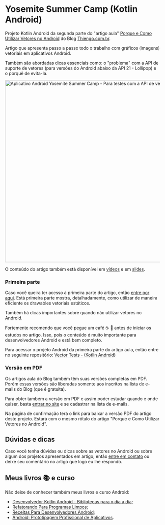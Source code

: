 # Yosemite Summer Camp (Kotlin Android)

Projeto Kotlin Android da segunda parte do "artigo aula" [Porque e Como Utilizar Vetores no Android](https://www.thiengo.com.br/porque-e-como-utilizar-vetores-no-android#projeto-android) do Blog [Thiengo.com.br](https://www.thiengo.com.br).

Artigo que apresenta passo a passo todo o trabalho com gráficos (imagens) vetoriais em aplicativos Android.

Também são abordadas dicas essenciais como: o "problema" com a API de suporte de vetores (para versões do Android abaixo da API 21 - Lollipop) e o porquê de evita-la.

<img src="https://www.thiengo.com.br/img/post/normal/lllpfgu2d49n6p37uh386ls8s4a2504c0e651daed1194c672762226c7a.jpg" height="590" alt="Aplicativo Android Yosemite Summer Camp - Para testes com a API de vetores">

O conteúdo do artigo também está disponível em [vídeos](https://www.thiengo.com.br/porque-e-como-utilizar-vetores-no-android#videos) e em [slides](https://www.thiengo.com.br/porque-e-como-utilizar-vetores-no-android#slides).

### Primeira parte

Caso você queira ter acesso à primeira parte do artigo, então [entre por aqui](https://www.thiengo.com.br/porque-e-como-utilizar-vetores-no-android#o-porque-das-imagens-vetoriais). Está primeira parte mostra, detalhadamente, como utilizar de maneira eficiente os drawables vetoriais estáticos.

Também há dicas importantes sobre quando não utilizar vetores no Android.

Fortemente recomendo que você pegue um café ☕ 🥨 antes de iniciar os estudos no artigo. Isso, pois o conteúdo é muito importante para desenvolvedores Android e está bem completo.

Para acessar o projeto Android da primeira parte do artigo aula, então entre no seguinte repositório: [Vector Tests - (Kotlin Android)](https://github.com/viniciusthiengo/vector-tests)

### Versão em PDF

Os artigos aula do Blog também têm suas versões completas em PDF. Porém essas versões são liberadas somente aos inscritos na lista de e-mails do Blog (que é gratuita).

Para obter também a versão em PDF e assim poder estudar quando e onde quiser, basta [entrar no site](https://www.thiengo.com.br/) e se cadastrar na lista de e-mails.

Na página de confirmação terá o link para baixar a versão PDF do artigo deste projeto. Estará com o mesmo rótulo do artigo "Porque e Como Utilizar Vetores no Android".

## Dúvidas e dicas

Caso você tenha dúvidas ou dicas sobre as vetores no Android ou sobre algum dos projetos apresentados em artigo, então [entre em contato](https://www.thiengo.com.br/contato) ou deixe seu comentário no artigo que logo eu lhe respondo.

## Meus livros 📚 e curso

Não deixe de conhecer também meus livros e curso Android:

- [Desenvolvedor Kotlin Android - Bibliotecas para o dia a dia](https://www.thiengo.com.br/livro-desenvolvedor-kotlin-android);
- [Refatorando Para Programas Limpos](https://www.thiengo.com.br/livro-refatorando-para-programas-limpos);
- [Receitas Para Desenvolvedores Android](https://www.thiengo.com.br/livro-receitas-para-desenvolvedores-android);
- [Android: Prototipagem Profissional de Aplicativos](https://www.udemy.com/course/android-prototipagem-profissional-de-aplicativos/?locale=pt_BR&persist_locale=).
